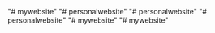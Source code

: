 "# mywebsite" 
"# personalwebsite" 
"# personalwebsite" 
"# personalwebsite" 
"# mywebsite" 
"# mywebsite" 
